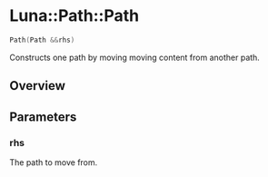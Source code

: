 # Luna::Path::Path

```c++
Path(Path &&rhs)
```

Constructs one path by moving moving content from another path. 

## Overview


## Parameters
### rhs
The path to move from. 

